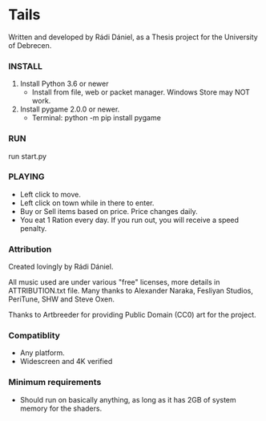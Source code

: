 # Tails

Written and developed by Rádi Dániel, as a Thesis project for the University of Debrecen.

### INSTALL

1. Install Python 3.6 or newer
	- Install from file, web or packet manager. Windows Store may NOT work.
2. Install pygame 2.0.0 or newer.
	- Terminal: python -m pip install pygame

### RUN

run start.py

### PLAYING

- Left click to move.
- Left click on town while in there to enter.
- Buy or Sell items based on price. Price changes daily.
- You eat 1 Ration every day. If you run out, you will receive a speed penalty.

### Attribution


Created lovingly by Rádi Dániel.

All music used are under various "free" licenses, more details in ATTRIBUTION.txt file.
Many thanks to Alexander Naraka, Fesliyan Studios, PeriTune, SHW and Steve Oxen.

Thanks to Artbreeder for providing Public Domain (CC0) art for the project.


### Compatiblity

- Any platform.
- Widescreen and 4K verified

### Minimum requirements

- Should run on basically anything, as long as it has 2GB of system memory for the shaders.
